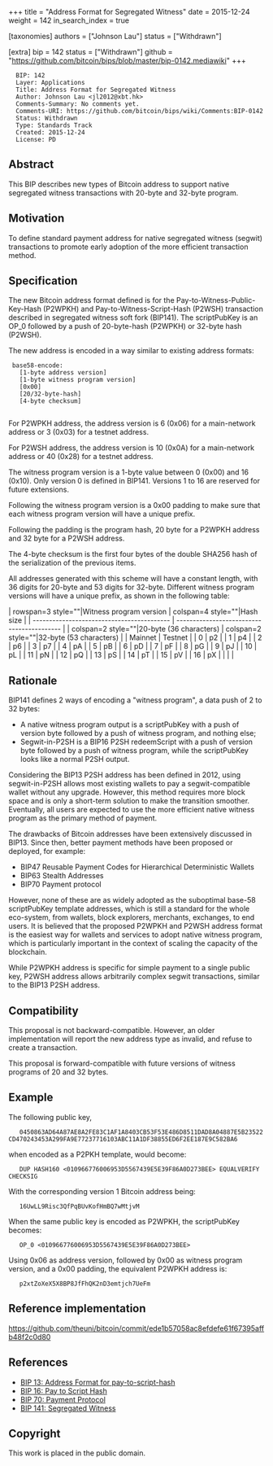 +++
title = "Address Format for Segregated Witness"
date = 2015-12-24
weight = 142
in_search_index = true

[taxonomies]
authors = ["Johnson Lau"]
status = ["Withdrawn"]

[extra]
bip = 142
status = ["Withdrawn"]
github = "https://github.com/bitcoin/bips/blob/master/bip-0142.mediawiki"
+++

``` 
  BIP: 142
  Layer: Applications
  Title: Address Format for Segregated Witness
  Author: Johnson Lau <jl2012@xbt.hk>
  Comments-Summary: No comments yet.
  Comments-URI: https://github.com/bitcoin/bips/wiki/Comments:BIP-0142
  Status: Withdrawn
  Type: Standards Track
  Created: 2015-12-24
  License: PD
```

## Abstract

This BIP describes new types of Bitcoin address to support native
segregated witness transactions with 20-byte and 32-byte program.

## Motivation

To define standard payment address for native segregated witness
(segwit) transactions to promote early adoption of the more efficient
transaction method.

## Specification

The new Bitcoin address format defined is for the
Pay-to-Witness-Public-Key-Hash (P2WPKH) and Pay-to-Witness-Script-Hash
(P2WSH) transaction described in segregated witness soft fork (BIP141).
The scriptPubKey is an OP\_0 followed by a push of 20-byte-hash (P2WPKH)
or 32-byte hash (P2WSH).

The new address is encoded in a way similar to existing address formats:

` base58-encode:`  
`   [1-byte address version]`  
`   [1-byte witness program version]`  
`   [0x00]`  
`   [20/32-byte-hash]`  
`   [4-byte checksum]`  
` `

For P2WPKH address, the address version is 6 (0x06) for a main-network
address or 3 (0x03) for a testnet address.

For P2WSH address, the address version is 10 (0x0A) for a main-network
address or 40 (0x28) for a testnet address.

The witness program version is a 1-byte value between 0 (0x00) and 16
(0x10). Only version 0 is defined in BIP141. Versions 1 to 16 are
reserved for future extensions.

Following the witness program version is a 0x00 padding to make sure
that each witness program version will have a unique prefix.

Following the padding is the program hash, 20 byte for a P2WPKH address
and 32 byte for a P2WSH address.

The 4-byte checksum is the first four bytes of the double SHA256 hash of
the serialization of the previous items.

All addresses generated with this scheme will have a constant length,
with 36 digits for 20-byte and 53 digits for 32-byte. Different witness
program versions will have a unique prefix, as shown in the following
table:

| rowspan=3 style=""|Witness program version | colspan=4 style=""|Hash size               |
| ------------------------------------------ | ------------------------------------------ |
| colspan=2 style=""|20-byte (36 characters) | colspan=2 style=""|32-byte (53 characters) |
| Mainnet                                    | Testnet                                    |
| 0                                          | p2                                         |
| 1                                          | p4                                         |
| 2                                          | p6                                         |
| 3                                          | p7                                         |
| 4                                          | pA                                         |
| 5                                          | pB                                         |
| 6                                          | pD                                         |
| 7                                          | pF                                         |
| 8                                          | pG                                         |
| 9                                          | pJ                                         |
| 10                                         | pL                                         |
| 11                                         | pN                                         |
| 12                                         | pQ                                         |
| 13                                         | pS                                         |
| 14                                         | pT                                         |
| 15                                         | pV                                         |
| 16                                         | pX                                         |
|                                            |                                            |

## Rationale

BIP141 defines 2 ways of encoding a "witness program", a data push of 2
to 32 bytes:

  - A native witness program output is a scriptPubKey with a push of
    version byte followed by a push of witness program, and nothing
    else;
  - Segwit-in-P2SH is a BIP16 P2SH redeemScript with a push of version
    byte followed by a push of witness program, while the scriptPubKey
    looks like a normal P2SH output.

Considering the BIP13 P2SH address has been defined in 2012, using
segwit-in-P2SH allows most existing wallets to pay a segwit-compatible
wallet without any upgrade. However, this method requires more block
space and is only a short-term solution to make the transition smoother.
Eventually, all users are expected to use the more efficient native
witness program as the primary method of payment.

The drawbacks of Bitcoin addresses have been extensively discussed in
BIP13. Since then, better payment methods have been proposed or
deployed, for example:

  - BIP47 Reusable Payment Codes for Hierarchical Deterministic Wallets
  - BIP63 Stealth Addresses
  - BIP70 Payment protocol

However, none of these are as widely adopted as the suboptimal base-58
scriptPubKey template addresses, which is still a standard for the whole
eco-system, from wallets, block explorers, merchants, exchanges, to end
users. It is believed that the proposed P2WPKH and P2WSH address format
is the easiest way for wallets and services to adopt native witness
program, which is particularly important in the context of scaling the
capacity of the blockchain.

While P2WPKH address is specific for simple payment to a single public
key, P2WSH address allows arbitrarily complex segwit transactions,
similar to the BIP13 P2SH address.

## Compatibility

This proposal is not backward-compatible. However, an older
implementation will report the new address type as invalid, and refuse
to create a transaction.

This proposal is forward-compatible with future versions of witness
programs of 20 and 32 bytes.

## Example

The following public key,

`   0450863AD64A87AE8A2FE83C1AF1A8403CB53F53E486D8511DAD8A04887E5B23522CD470243453A299FA9E77237716103ABC11A1DF38855ED6F2EE187E9C582BA6`  

when encoded as a P2PKH template, would become:

`   DUP HASH160 <010966776006953D5567439E5E39F86A0D273BEE> EQUALVERIFY CHECKSIG`

With the corresponding version 1 Bitcoin address being:

`   16UwLL9Risc3QfPqBUvKofHmBQ7wMtjvM`  

When the same public key is encoded as P2WPKH, the scriptPubKey becomes:

`   OP_0 <010966776006953D5567439E5E39F86A0D273BEE>`

Using 0x06 as address version, followed by 0x00 as witness program
version, and a 0x00 padding, the equivalent P2WPKH address is:

`   p2xtZoXeX5X8BP8JfFhQK2nD3emtjch7UeFm`  

## Reference implementation

<https://github.com/theuni/bitcoin/commit/ede1b57058ac8efdefe61f67395affb48f2c0d80>

## References

  - [BIP 13: Address Format for
    pay-to-script-hash](bip-0013.mediawiki "wikilink")
  - [BIP 16: Pay to Script Hash](bip-0016.mediawiki "wikilink")
  - [BIP 70: Payment Protocol](bip-0070.mediawiki "wikilink")
  - [BIP 141: Segregated Witness](bip-0141.mediawiki "wikilink")

## Copyright

This work is placed in the public domain.
